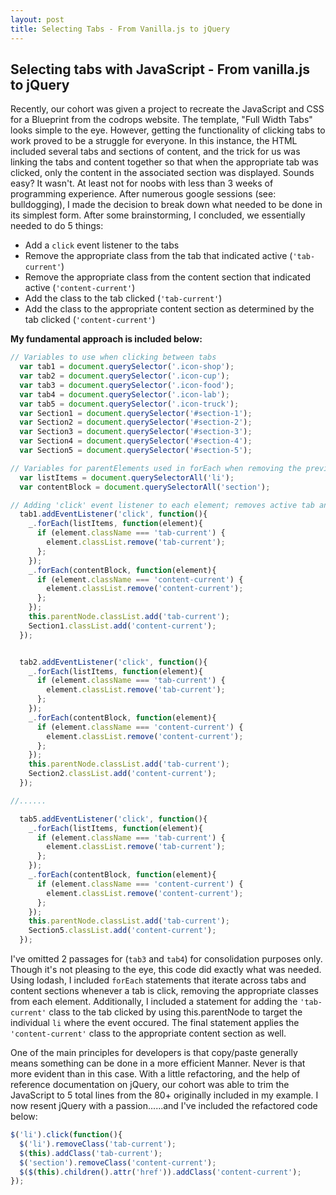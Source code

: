 ```yaml
---
layout: post
title: Selecting Tabs - From Vanilla.js to jQuery
---
```


## Selecting tabs with JavaScript - From vanilla.js to jQuery

Recently, our cohort was given a project to recreate the JavaScript and CSS for a Blueprint from the codrops website. The template, "Full Width Tabs" looks simple to the eye. However, getting the functionality of clicking tabs to work proved to be a struggle for everyone. In this instance, the HTML included several tabs and sections of content, and the trick for us was linking the tabs and content together so that when the appropriate tab was clicked, only the content in the associated section was displayed. Sounds easy? It wasn't. At least not for noobs with less than 3 weeks of programming experience. After numerous google sessions (see: bulldogging), I made the decision to break down what needed to be done in its simplest form. After some brainstorming, I concluded, we essentially needed to do 5 things:
  * Add a `click` event listener to the tabs
  * Remove the appropriate class from the tab that indicated active (`'tab-current'`)
  * Remove the appropriate class from the content section that indicated active (`'content-current'`)
  * Add the class to the tab clicked (`'tab-current'`)
  * Add the class to the appropriate content section as determined by the tab clicked (`'content-current'`)

**My fundamental approach is included below:**

```JavaScript
// Variables to use when clicking between tabs
  var tab1 = document.querySelector('.icon-shop');
  var tab2 = document.querySelector('.icon-cup');
  var tab3 = document.querySelector('.icon-food');
  var tab4 = document.querySelector('.icon-lab');
  var tab5 = document.querySelector('.icon-truck');
  var Section1 = document.querySelector('#section-1');
  var Section2 = document.querySelector('#section-2');
  var Section3 = document.querySelector('#section-3');
  var Section4 = document.querySelector('#section-4');
  var Section5 = document.querySelector('#section-5');

// Variables for parentElements used in forEach when removing the previous class from tabs/content
  var listItems = document.querySelectorAll('li');
  var contentBlock = document.querySelectorAll('section');

// Adding 'click' event listener to each element; removes active tab and content, adds new active tab and content to appropriate element
  tab1.addEventListener('click', function(){
    _.forEach(listItems, function(element){
      if (element.className === 'tab-current') {
        element.classList.remove('tab-current');
      };
    });
    _.forEach(contentBlock, function(element){
      if (element.className === 'content-current') {
        element.classList.remove('content-current');
      };
    });
    this.parentNode.classList.add('tab-current');
    Section1.classList.add('content-current');
  });


  tab2.addEventListener('click', function(){
    _.forEach(listItems, function(element){
      if (element.className === 'tab-current') {
        element.classList.remove('tab-current');
      };
    });
    _.forEach(contentBlock, function(element){
      if (element.className === 'content-current') {
        element.classList.remove('content-current');
      };
    });
    this.parentNode.classList.add('tab-current');
    Section2.classList.add('content-current');
  });

//......

  tab5.addEventListener('click', function(){
    _.forEach(listItems, function(element){
      if (element.className === 'tab-current') {
        element.classList.remove('tab-current');
      };
    });
    _.forEach(contentBlock, function(element){
      if (element.className === 'content-current') {
        element.classList.remove('content-current');
      };
    });
    this.parentNode.classList.add('tab-current');
    Section5.classList.add('content-current');
  });
```

I've omitted 2 passages for (`tab3` and `tab4`) for consolidation purposes only. Though it's not pleasing to the eye, this code did exactly what was needed. Using lodash, I included `forEach` statements that iterate across tabs and content sections whenever a tab is click, removing the appropriate classes from each element. Additionally, I included a statement for adding the `'tab-current'` class to the tab clicked by using this.parentNode to target the individual `li` where the event occured. The final statement applies the `'content-current'` class to the appropriate content section as well.

One of the main principles for developers is that copy/paste generally means something can be done in a more efficient Manner. Never is that more evident than in this case. With a little refactoring, and the help of reference documentation on jQuery, our cohort was able to trim the JavaScript to 5 total lines from the 80+ originally included in my example. I now resent jQuery with a passion......and I've included the refactored code below:

  ```JavaScript
  $('li').click(function(){
    $('li').removeClass('tab-current');
    $(this).addClass('tab-current');
    $('section').removeClass('content-current');
    $($(this).children().attr('href')).addClass('content-current');
  });
```
